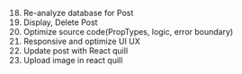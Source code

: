 <!-- 1. Cài đặt Project Boilerplate Monkey Blogging
2. Thiết lập Firebase
3. Thiết lập Routes
4. Viết auth-context để lưu trữ thông tin User
5. Code trang SignUp - UI
6. Code trang SignUp - React hook form
7. Code trang SignUp - Authentication với Firebase
8. Sử dụng PropTypes và comment params cho component
9. Login UI
10. Header UI
11. Homepage UI
12. Details UI
13. Dashboard UI
14. Checkbox, radio, toggle
15. Add new post: overview, upload image, delete image, toggle hot, find category
16. Display(Pagination, Filter), Add, Update & Delete Category
17. Display(Pagination, Filter), Add, Update & Delete User

-->

18. Re-analyze database for Post
19. Display, Delete Post
20. Optimize source code(PropTypes, logic, error boundary)
21. Responsive and optimize UI UX
22. Update post with React quill
23. Upload image in react quill
